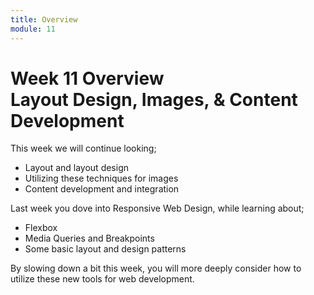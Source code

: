 ```yaml
---
title: Overview
module: 11
---
```


# Week 11 Overview<br />Layout Design, Images, & Content Development

This week we will continue looking;

- Layout and layout design
- Utilizing these techniques for images
- Content development and integration


Last week you dove into Responsive Web Design, while learning about;

- Flexbox
- Media Queries and Breakpoints
- Some basic layout and design patterns

By slowing down a bit this week, you will more deeply consider how to utilize these new tools for web development. 
